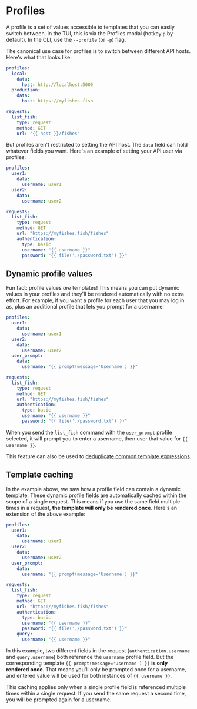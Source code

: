 # Profiles

A profile is a set of values accessible to templates that you can easily switch between. In the TUI, this is via the Profiles modal (hotkey `p` by default). In the CLI, use the `--profile` (or `-p`) flag.

The canonical use case for profiles is to switch between different API hosts. Here's what that looks like:

```yaml
profiles:
  local:
    data:
      host: http://localhost:5000
  production:
    data:
      host: https://myfishes.fish

requests:
  list_fish:
    type: request
    method: GET
    url: "{{ host }}/fishes"
```

But profiles aren't restricted to setting the API host. The `data` field can hold whatever fields you want. Here's an example of setting your API user via profiles:

```yaml
profiles:
  user1:
    data:
      username: user1
  user2:
    data:
      username: user2

requests:
  list_fish:
    type: request
    method: GET
    url: "https://myfishes.fish/fishes"
    authentication:
      type: basic
      username: "{{ username }}"
      password: "{{ file('./password.txt') }}"
```

## Dynamic profile values

Fun fact: profile values _are_ templates! This means you can put dynamic values in your profiles and they'll be rendered automatically with no extra effort. For example, if you want a profile for each user that you may log in as, plus an additional profile that lets you prompt for a username:

```yaml
profiles:
  user1:
    data:
      username: user1
  user2:
    data:
      username: user2
  user_prompt:
    data:
      username: "{{ prompt(message='Username') }}"

requests:
  list_fish:
    type: request
    method: GET
    url: "https://myfishes.fish/fishes"
    authentication:
      type: basic
      username: "{{ username }}"
      password: "{{ file('./password.txt') }}"
```

When you send the `list_fish` command with the `user_prompt` profile selected, it will prompt you to enter a username, then user that value for `{{ username }}`.

This feature can also be used to [deduplicate common template expressions](./templates/examples.md#deduplicating-template-expressions).

## Template caching

In the example above, we saw how a profile field can contain a dynamic template. These dynamic profile fields are automatically cached within the scope of a single request. This means if you use the same field multiple times in a request, **the template will only be rendered once**. Here's an extension of the above example:

```yaml
profiles:
  user1:
    data:
      username: user1
  user2:
    data:
      username: user2
  user_prompt:
    data:
      username: "{{ prompt(message='Username') }}"

requests:
  list_fish:
    type: request
    method: GET
    url: "https://myfishes.fish/fishes"
    authentication:
      type: basic
      username: "{{ username }}"
      password: "{{ file('./password.txt') }}"
    query:
      username: "{{ username }}"
```

In this example, two different fields in the request (`authentication.username` and `query.username`) both reference the `username` profile field. But the corresponding template `{{ prompt(message='Username') }}` **is only rendered once**. That means you'll only be prompted once for a username, and entered value will be used for both instances of `{{ username }}`.

This caching applies only when a single profile field is referenced multiple times within a single request. If you send the same request a second time, you will be prompted again for a username.

